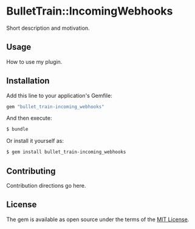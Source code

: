 # BulletTrain::IncomingWebhooks
Short description and motivation.

## Usage
How to use my plugin.

## Installation
Add this line to your application's Gemfile:

```ruby
gem "bullet_train-incoming_webhooks"
```

And then execute:
```bash
$ bundle
```

Or install it yourself as:
```bash
$ gem install bullet_train-incoming_webhooks
```

## Contributing
Contribution directions go here.

## License
The gem is available as open source under the terms of the [MIT License](https://opensource.org/licenses/MIT).

